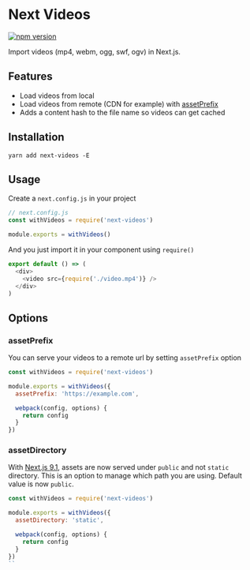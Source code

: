 # Next Videos
[![npm version](https://badge.fury.io/js/next-videos.svg)](https://badge.fury.io/js/next-videos)

Import videos (mp4, webm, ogg, swf, ogv) in Next.js.

## Features

* Load videos from local
* Load videos from remote (CDN for example) with [assetPrefix](https://github.com/zeit/next.js/#dynamic-assetprefix)
* Adds a content hash to the file name so videos can get cached

## Installation

```
yarn add next-videos -E
```

## Usage

Create a `next.config.js` in your project

```js
// next.config.js
const withVideos = require('next-videos')

module.exports = withVideos()
```

And you just import it in your component using `require()`

```js
export default () => (
  <div>
    <video src={require('./video.mp4')} />
  </div>
)
```

## Options

### assetPrefix
You can serve your videos to a remote url by setting `assetPrefix` option

```js
const withVideos = require('next-videos')

module.exports = withVideos({
  assetPrefix: 'https://example.com',

  webpack(config, options) {
    return config
  }
})
```

### assetDirectory
With [Next.js 9.1](https://nextjs.org/blog/next-9-1#public-directory-support), assets are now served under `public` and not `static` directory. This is an option to manage which path you are using. Default value is now `public`.

```js
const withVideos = require('next-videos')

module.exports = withVideos({
  assetDirectory: 'static',

  webpack(config, options) {
    return config
  }
})
``
